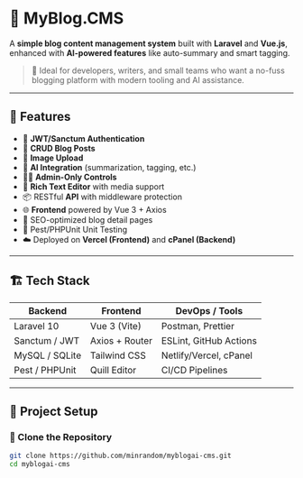 # 📝 MyBlog.CMS

A **simple blog content management system** built with **Laravel** and **Vue.js**, enhanced with **AI-powered features** like auto-summary and smart tagging.

> 🚀 Ideal for developers, writers, and small teams who want a no-fuss blogging platform with modern tooling and AI assistance.

---

## 🧩 Features

- 🔐 **JWT/Sanctum Authentication**
- 📝 **CRUD Blog Posts**
- 🌄 **Image Upload**
- 🧠 **AI Integration** (summarization, tagging, etc.)
- 🧑‍💻 **Admin-Only Controls**
- 🎨 **Rich Text Editor** with media support
- 📦 RESTful **API** with middleware protection
- 🌐 **Frontend** powered by Vue 3 + Axios
- 📄 SEO-optimized blog detail pages
- 🧪 Pest/PHPUnit Unit Testing
- ☁️ Deployed on **Vercel (Frontend)** and **cPanel (Backend)**

---

## 🏗️ Tech Stack

| Backend        | Frontend        | DevOps / Tools |
|----------------|-----------------|----------------|
| Laravel 10     | Vue 3 (Vite)    | Postman, Prettier |
| Sanctum / JWT  | Axios + Router  | ESLint, GitHub Actions |
| MySQL / SQLite | Tailwind CSS    | Netlify/Vercel, cPanel |
| Pest / PHPUnit | Quill Editor    | CI/CD Pipelines |

---

## 🚧 Project Setup

### 🔁 Clone the Repository

```bash
git clone https://github.com/minrandom/myblogai-cms.git
cd myblogai-cms
